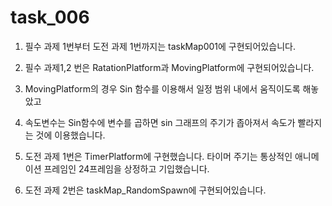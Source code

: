 # task_006

1. 필수 과제 1번부터 도전 과제 1번까지는 taskMap001에 구현되어있습니다.
2. 필수 과제1,2 번은 RatationPlatform과 MovingPlatform에 구현되어있습니다.
3. MovingPlatform의 경우 Sin 함수를 이용해서 일정 범위 내에서 움직이도록 해놓았고
4. 속도변수는 Sin함수에 변수를 곱하면 sin 그래프의 주기가 좁아져서 속도가 빨라지는 것에 이용했습니다.

5. 도전 과제 1번은 TimerPlatform에 구현했습니다. 타이머 주기는 통상적인 애니메이션 프레임인 24프레임을 상정하고 기입했습니다.
6. 도전 과제 2번은 taskMap_RandomSpawn에 구현되어있습니다.
